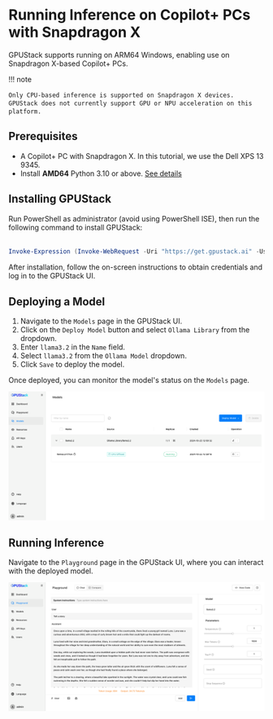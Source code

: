 # Running Inference on Copilot+ PCs with Snapdragon X

GPUStack supports running on ARM64 Windows, enabling use on Snapdragon X-based Copilot+ PCs.

!!! note

    Only CPU-based inference is supported on Snapdragon X devices. GPUStack does not currently support GPU or NPU acceleration on this platform.

## Prerequisites

- A Copilot+ PC with Snapdragon X. In this tutorial, we use the Dell XPS 13 9345.
- Install **AMD64** Python 3.10 or above. [See details](../installation/installation-requirements.md#supported-architectures)

## Installing GPUStack

Run PowerShell as administrator (avoid using PowerShell ISE), then run the following command to install GPUStack:

```powershell

Invoke-Expression (Invoke-WebRequest -Uri "https://get.gpustack.ai" -UseBasicParsing).Content

```

After installation, follow the on-screen instructions to obtain credentials and log in to the GPUStack UI.

## Deploying a Model

1. Navigate to the `Models` page in the GPUStack UI.
2. Click on the `Deploy Model` button and select `Ollama Library` from the dropdown.
3. Enter `llama3.2` in the `Name` field.
4. Select `llama3.2` from the `Ollama Model` dropdown.
5. Click `Save` to deploy the model.

Once deployed, you can monitor the model's status on the `Models` page.

![llama3.2](../assets/tutorials/running-on-copilot-plus-pcs-with-snapdragon-x/llama3.2.png)

## Running Inference

Navigate to the `Playground` page in the GPUStack UI, where you can interact with the deployed model.

![playground](../assets/tutorials/running-on-copilot-plus-pcs-with-snapdragon-x/playground.png)
